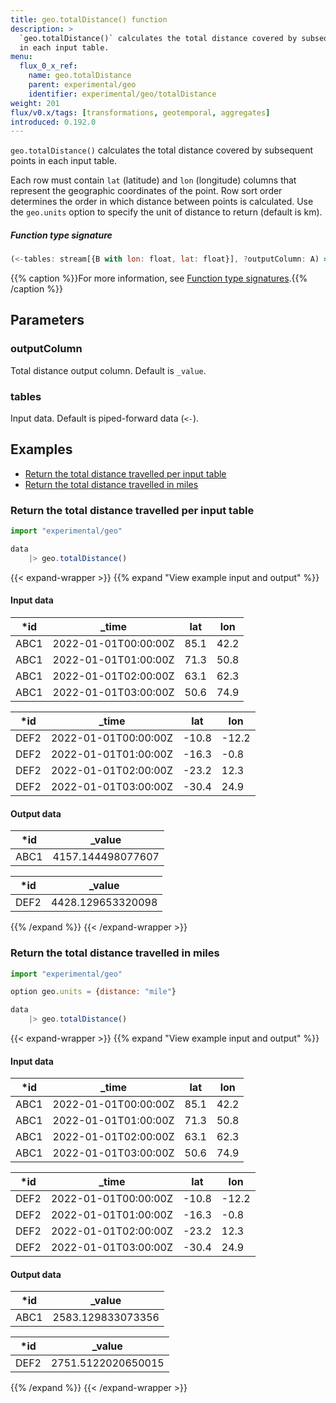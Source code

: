 ```yaml
---
title: geo.totalDistance() function
description: >
  `geo.totalDistance()` calculates the total distance covered by subsequent points
  in each input table.
menu:
  flux_0_x_ref:
    name: geo.totalDistance
    parent: experimental/geo
    identifier: experimental/geo/totalDistance
weight: 201
flux/v0.x/tags: [transformations, geotemporal, aggregates]
introduced: 0.192.0
---
```


<!------------------------------------------------------------------------------

IMPORTANT: This page was generated from comments in the Flux source code. Any
edits made directly to this page will be overwritten the next time the
documentation is generated. 

To make updates to this documentation, update the function comments above the
function definition in the Flux source code:

https://github.com/influxdata/flux/blob/master/stdlib/experimental/geo/geo.flux#L1081-L1106

Contributing to Flux: https://github.com/influxdata/flux#contributing
Fluxdoc syntax: https://github.com/influxdata/flux/blob/master/docs/fluxdoc.md

------------------------------------------------------------------------------->

`geo.totalDistance()` calculates the total distance covered by subsequent points
in each input table.

Each row must contain `lat` (latitude) and `lon` (longitude) columns that
represent the geographic coordinates of the point.
Row sort order determines the order in which distance between points is calculated.
Use the `geo.units` option to specify the unit of distance to return (default is km).

##### Function type signature

```js
(<-tables: stream[{B with lon: float, lat: float}], ?outputColumn: A) => stream[C] where C: Record
```

{{% caption %}}For more information, see [Function type signatures](/flux/v0.x/function-type-signatures/).{{% /caption %}}

## Parameters

### outputColumn

Total distance output column. Default is `_value`.



### tables

Input data. Default is piped-forward data (`<-`).




## Examples

- [Return the total distance travelled per input table](#return-the-total-distance-travelled-per-input-table)
- [Return the total distance travelled in miles](#return-the-total-distance-travelled-in-miles)

### Return the total distance travelled per input table

```js
import "experimental/geo"

data
    |> geo.totalDistance()

```

{{< expand-wrapper >}}
{{% expand "View example input and output" %}}

#### Input data

| *id  | _time                | lat  | lon  |
| ---- | -------------------- | ---- | ---- |
| ABC1 | 2022-01-01T00:00:00Z | 85.1 | 42.2 |
| ABC1 | 2022-01-01T01:00:00Z | 71.3 | 50.8 |
| ABC1 | 2022-01-01T02:00:00Z | 63.1 | 62.3 |
| ABC1 | 2022-01-01T03:00:00Z | 50.6 | 74.9 |

| *id  | _time                | lat   | lon   |
| ---- | -------------------- | ----- | ----- |
| DEF2 | 2022-01-01T00:00:00Z | -10.8 | -12.2 |
| DEF2 | 2022-01-01T01:00:00Z | -16.3 | -0.8  |
| DEF2 | 2022-01-01T02:00:00Z | -23.2 | 12.3  |
| DEF2 | 2022-01-01T03:00:00Z | -30.4 | 24.9  |


#### Output data

| *id  | _value            |
| ---- | ----------------- |
| ABC1 | 4157.144498077607 |

| *id  | _value            |
| ---- | ----------------- |
| DEF2 | 4428.129653320098 |

{{% /expand %}}
{{< /expand-wrapper >}}

### Return the total distance travelled in miles

```js
import "experimental/geo"

option geo.units = {distance: "mile"}

data
    |> geo.totalDistance()

```

{{< expand-wrapper >}}
{{% expand "View example input and output" %}}

#### Input data

| *id  | _time                | lat  | lon  |
| ---- | -------------------- | ---- | ---- |
| ABC1 | 2022-01-01T00:00:00Z | 85.1 | 42.2 |
| ABC1 | 2022-01-01T01:00:00Z | 71.3 | 50.8 |
| ABC1 | 2022-01-01T02:00:00Z | 63.1 | 62.3 |
| ABC1 | 2022-01-01T03:00:00Z | 50.6 | 74.9 |

| *id  | _time                | lat   | lon   |
| ---- | -------------------- | ----- | ----- |
| DEF2 | 2022-01-01T00:00:00Z | -10.8 | -12.2 |
| DEF2 | 2022-01-01T01:00:00Z | -16.3 | -0.8  |
| DEF2 | 2022-01-01T02:00:00Z | -23.2 | 12.3  |
| DEF2 | 2022-01-01T03:00:00Z | -30.4 | 24.9  |


#### Output data

| *id  | _value            |
| ---- | ----------------- |
| ABC1 | 2583.129833073356 |

| *id  | _value             |
| ---- | ------------------ |
| DEF2 | 2751.5122020650015 |

{{% /expand %}}
{{< /expand-wrapper >}}
